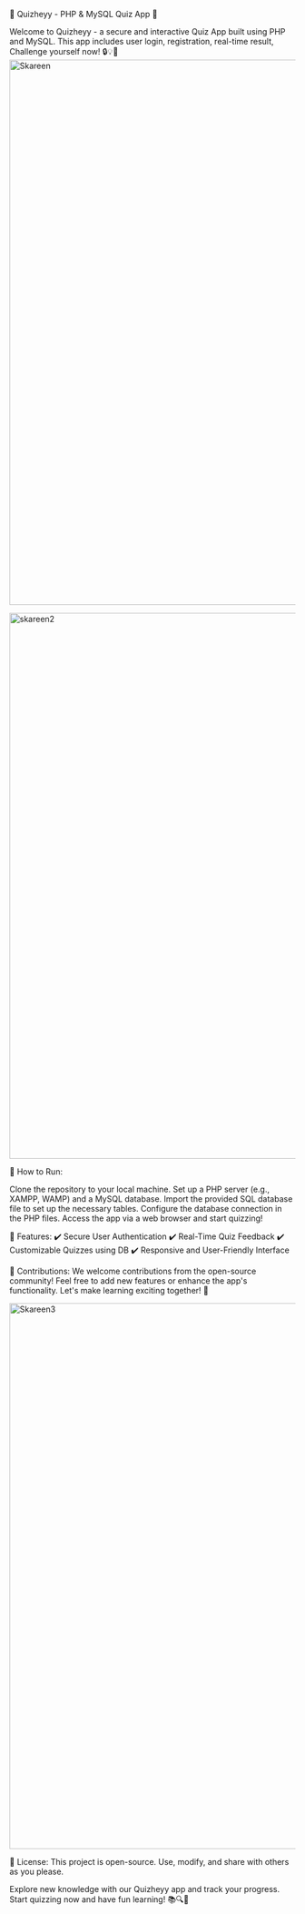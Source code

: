 🚀 Quizheyy - PHP & MySQL Quiz App 🎯

Welcome to Quizheyy - a secure and interactive Quiz App built using PHP and MySQL. This app includes user login, registration, real-time result, Challenge yourself now! 🔒💡🔑
<img width="959" alt="Skareen" src="https://github.com/Yuvaraja-M/Login-Quiz-App-php/assets/84231769/6057588e-6bce-4a85-81d8-5a6fc6dc49ac">

<img width="960" alt="skareen2" src="https://github.com/Yuvaraja-M/Login-Quiz-App-php/assets/84231769/3722dff3-0f2e-46aa-b047-db52a8b4ab8e">

🔧 How to Run:

Clone the repository to your local machine.
Set up a PHP server (e.g., XAMPP, WAMP) and a MySQL database.
Import the provided SQL database file to set up the necessary tables.
Configure the database connection in the PHP files.
Access the app via a web browser and start quizzing!

🎯 Features:
✔️ Secure User Authentication
✔️ Real-Time Quiz Feedback
✔️ Customizable Quizzes using DB
✔️ Responsive and User-Friendly Interface

🤝 Contributions:
We welcome contributions from the open-source community! Feel free to add new features or enhance the app's functionality. Let's make learning exciting together! 🌟

<img width="960" alt="Skareen3" src="https://github.com/Yuvaraja-M/Login-Quiz-App-php/assets/84231769/8776cb22-923f-4d9d-90ad-8b74a1711788">


📄 License:
This project is open-source. Use, modify, and share with others as you please.

Explore new knowledge with our Quizheyy app and track your progress. Start quizzing now and have fun learning! 📚🔍🎉
